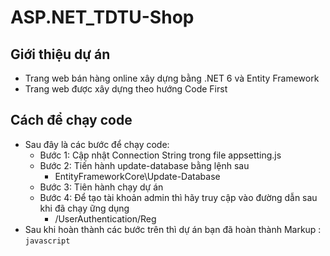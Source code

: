 # ASP.NET_TDTU-Shop
## Giới thiệu dự án 
- Trang web bán hàng online xây dựng bằng .NET 6 và Entity Framework
- Trang web được xây dựng theo hướng Code First
## Cách để chạy code 
- Sau đây là các bước để chạy code:
  - Bước 1: Cập nhật Connection String trong file appsetting.js
  - Bước 2: Tiến hành update-database bằng lệnh sau
    - EntityFrameworkCore\Update-Database
  - Bước 3: Tiên hành chạy dự án
  - Bước 4: Để tạo tài khoản admin thì hãy truy cập vào đường dẫn sau khi đã chạy ững dụng
    - /UserAuthentication/Reg
- Sau khi hoàn thành các bước trên thì dự án bạn đã hoàn thành
Markup : ```javascript
         ```
